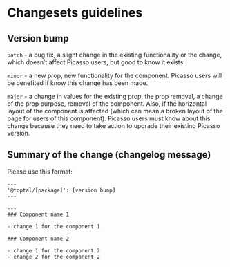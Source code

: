 # Changesets guidelines

## Version bump
`patch` - a bug fix, a slight change in the existing functionality or the change, which doesn’t affect Picasso users, but good to know it exists.

`minor` - a new prop, new functionality for the component. Picasso users will be benefited if know this change has been made.

`major` - a change in values for the existing prop, the prop removal, a change of the prop purpose, removal of the component. Also, if the horizontal layout of the component is affected (which can mean a broken layout of the page for users of this component). Picasso users must know about this change because they need to take action to upgrade their existing Picasso version.

## Summary of the change (changelog message)

Please use this format:

```
---
'@toptal/[package]': [version bump]
---

---
### Component name 1

- change 1 for the component 1

### Component name 2

- change 1 for the component 2
- change 2 for the component 2
```
